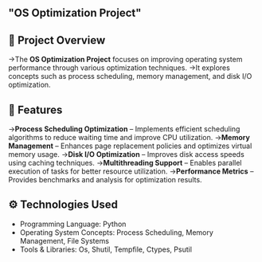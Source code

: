 "OS Optimization Project" 
-------------------------
## 📌 Project Overview
  ->The **OS Optimization Project** focuses on improving operating system performance through various optimization techniques.
  ->It explores concepts such as process scheduling, memory management, and disk I/O optimization.

## 🚀 Features
  ->**Process Scheduling Optimization** – Implements efficient scheduling algorithms to reduce waiting time and improve CPU utilization.
  ->**Memory Management** – Enhances page replacement policies and optimizes virtual memory usage.
  ->**Disk I/O Optimization** – Improves disk access speeds using caching techniques.
  ->**Multithreading Support** – Enables parallel execution of tasks for better resource utilization.
  ->**Performance Metrics** – Provides benchmarks and analysis for optimization results.

## ⚙️ Technologies Used
- Programming Language: Python 
- Operating System Concepts: Process Scheduling, Memory Management, File Systems
- Tools & Libraries: Os, Shutil, Tempfile, Ctypes, Psutil
